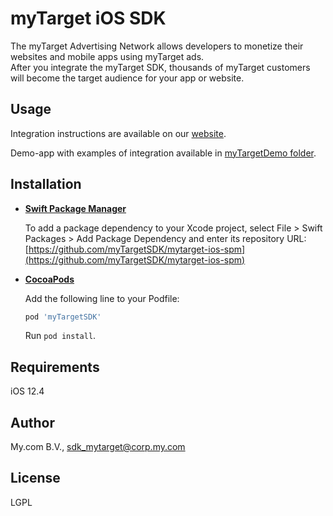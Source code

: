# myTarget iOS SDK

The myTarget Advertising Network allows developers to monetize their websites  and mobile apps using myTarget ads.  
After you integrate the myTarget SDK, thousands of myTarget customers will become the target audience for your app or website.

## Usage

Integration instructions are available on our [website](https://target.my.com/partners/help/sdk/).

Demo-app with examples of integration available in [myTargetDemo folder](https://github.com/myTargetSDK/mytarget-ios/blob/master/myTargetDemo).

## Installation
 
 - **[Swift Package Manager](https://developer.apple.com/documentation/xcode/adding_package_dependencies_to_your_app)**
 
   To add a package dependency to your Xcode project, select File > Swift Packages > Add Package Dependency and enter its repository URL:
   [https://github.com/myTargetSDK/mytarget-ios-spm](https://github.com/myTargetSDK/mytarget-ios-spm)

 - **[CocoaPods](https://cocoapods.org/pods/myTargetSDK)**
 
   Add the following line to your Podfile:
   ```ruby
   pod 'myTargetSDK'
   ```
   Run `pod install`.

## Requirements

iOS 12.4

## Author

My.com B.V., sdk_mytarget@corp.my.com

## License

LGPL
